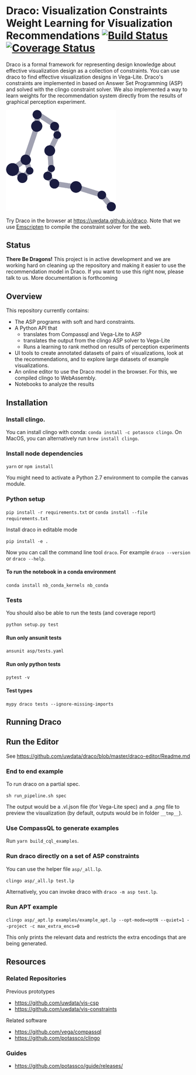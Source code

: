 # Draco: Visualization Constraints Weight Learning for Visualization Recommendations [![Build Status](https://travis-ci.org/uwdata/draco.svg?branch=master)](https://travis-ci.org/uwdata/draco) [![Coverage Status](https://coveralls.io/repos/github/uwdata/draco/badge.svg?branch=master)](https://coveralls.io/github/uwdata/draco?branch=master)

Draco is a formal framework for representing design knowledge about effective visualization design as a collection of constraints. You can use draco to find effective visualization designs in Vega-Lite. Draco's constraints are implemented in based on Answer Set Programming (ASP) and solved with the clingo constraint solver. We also implemented a way to learn weights for the recommendation system directly from the results of graphical perception experiment.

<img src="logos/dark/logo-dark.png" width=300></img>

Try Draco in the browser at https://uwdata.github.io/draco. Note that we use [Emscripten](https://github.com/kripken/emscripten) to compile the constraint solver for the web.

## Status

**There Be Dragons!** This project is in active development and we are working hard on cleaning up the repository and making it easier to use the recommendation model in Draco. If you want to use this right now, please talk to us. More documentation is forthcoming

## Overview

This repository currently contains:

* The ASP programs with soft and hard constraints.
* A Python API that
    * translates from Compassql and Vega-Lite to ASP
    * translates the output from the clingo ASP solver to Vega-Lite
    * Runs a learning to rank method on results of perception experiments
* UI tools to create annotated datasets of pairs of visualizations, look at the recommendations, and to explore large datasets of example visualizations.
* An online editor to use the Draco model in the browser. For this, we compiled clingo to WebAssembly.
* Notebooks to analyze the results

## Installation

### Install clingo.

You can install clingo with conda: `conda install -c potassco clingo`. On MacOS, you can alternatively run `brew install clingo`.

### Install node dependencies

`yarn` or `npm install`

You might need to activate a Python 2.7 environment to compile the canvas module.

### Python setup

`pip install -r requirements.txt` or `conda install --file requirements.txt`

Install draco in editable mode

`pip install -e .`

Now you can call the command line tool `draco`. For example `draco --version` or `draco --help`.

#### To run the notebook in a conda environment

`conda install nb_conda_kernels nb_conda`

### Tests

You should also be able to run the tests (and coverage report)

`python setup.py test`

#### Run only ansunit tests

`ansunit asp/tests.yaml`

#### Run only python tests

`pytest -v`

#### Test types

`mypy draco tests --ignore-missing-imports`

## Running Draco

## Run the Editor

See https://github.com/uwdata/draco/blob/master/draco-editor/Readme.md

### End to end example

To run draco on a partial spec.

`sh run_pipeline.sh spec`

The output would be a .vl.json file (for Vega-Lite spec) and a .png file to preview the visualization (by default, outputs would be in folder `__tmp__`).

### Use CompassQL to generate examples

Run `yarn build_cql_examples`.

### Run draco directly on a set of ASP constraints

You can use the helper file `asp/_all.lp`.

`clingo asp/_all.lp test.lp`

Alternatively, you can invoke draco with `draco -m asp test.lp`.

### Run APT example

`clingo asp/_apt.lp examples/example_apt.lp --opt-mode=optN --quiet=1 --project -c max_extra_encs=0`

This only prints the relevant data and restricts the extra encodings that are being generated.

## Resources

### Related Repositories

Previous prototypes

* https://github.com/uwdata/vis-csp
* https://github.com/uwdata/vis-constraints

Related software

* https://github.com/vega/compassql
* https://github.com/potassco/clingo

### Guides

* https://github.com/potassco/guide/releases/
